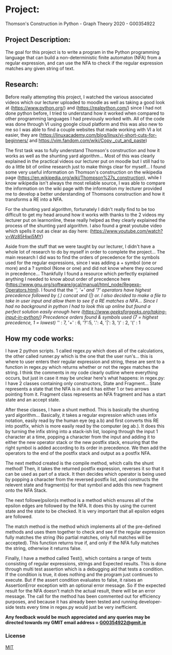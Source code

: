 # Project:
Thomson's Construction in Python - Graph Theory 2020 - G00354922

## Project Description:
The goal for this project is to write a program in the Python programming language that can
build a non-deterministic finite automaton (NFA) from a regular expression,
and can use the NFA to check if the regular expression matches any given
string of text.

## Research:
Before really attempting this project, I watched the various associated videos which our lecturer uploaded to moodle as well as taking a good look at (https://www.python.org/) and (https://realpython.com/) since I had not done python before, I tried to understand how it worked when compared to other programming languages I had previously worked with. All of the code was done through VI using google cloud platform and this was also new to me so I was able to find a couple websites that made working with VI a lot easier, they are (https://linuxacademy.com/blog/linux/vi-short-cuts-for-beginners/ and https://vim.fandom.com/wiki/Copy,_cut_and_paste)

The first task was to fully understand Thomson's construction and how it works as well as the shunting yard algorithm... Most of this was clearly explained in the practical videos our lecturer put on moodle but I still had to do a little bit of online research just to make things clear for myself... I found some very useful information on Thomson's construction on the wikipedia page (https://en.wikipedia.org/wiki/Thompson%27s_construction), while I know wikipedia isn't always the most reliable source, I was able to compare the information on the wiki page with the information my lecturer provided me to develop a better understanding of Thomsons construction and how it transforms a RE into a NFA.

For the shunting yard algorithm, fortunately I didn't really find to be too difficult to get my head around how it works with thanks to the 2 videos my lecturer put on learnonline, these really helped as they clearly explained the process of the shunting yard algorithm. I also found a great youtube video which spells it out as clear as day here: (https://www.youtube.com/watch?v=Wz85Hiwi5MY)

Aside from the stuff that we were taught by our lecturer, I didn't have a whole lot of research to do by myself in order to complete the project... The main research I did was to find the orders of precedence for the symbols used for the regular expressions, since I was adding a + symbol (one or more) and a ? symbol (None or one) and did not know where they occured in precedence... Thankfully I found a resource which perfectly explained anything I needed to know about order of precedence here (https://www.gnu.org/software/gcal/manual/html_node/Regexp-Operators.html). I found that the '*', '+' and '?' operators have highest precedence followed by (.) concat and (|) or.
I also decided to make a file to take in user input and allow them to see if a RE matches a NFA... Since I had no background in python I had to look this up online but found a perfect solution easily enough here (https://www.geeksforgeeks.org/taking-input-in-python/)
Precedence orders found & symbols used (7 = highest precedence, 1 = lowest) '*' : 7, '+' : 6, '?':5, '.': 4, '|': 3, ')' : 2, '(' : 1  

## How my code works:
I have 2 python scripts. 1 called regex.py which does all of the calculations, the other called runner.py which is the one that the user run's... this is where to user enters their regular expression and string, these are sent to a function in regex.py which returns whether or not the regex matches the string. I think the comments in my code clearly outline where everything occurs, but just in case it may be unclear here's what happens:
in regex.py: I have 2 classes containing only constructors, State and Fragment...  State represents a state that the NFA is in and it has either 1 or two arrows pointing from it. Fragment class represents an NFA fragment and has a start state and an accept state.

After these classes, I have a shunt method. This is basically the shunting yard algorithm... Basically, it takes a regular expression which uses infix notation, easily read by the human eye (eg a.b) and first converts this RE into postfix, which is more easily read by the computer (eg ab.). It does this by turning the infix string into a stack-ish list, looping through the input 1 character at a time, popping a character from the input and adding it to either the new operator stack or the new postfix stack, ensuring that the right symbol is added according to its order in precedence. We then add the operators to the end of the postfix stack and output as a postfix NFA.

The next method created is the compile method, which calls the shunt method! Then, it takes the returned postfix expression, reverses it so that it can be used as part of a stack. It then decides which operator is being used by popping a character from the reversed postfix list, and constructs the relevent state and fragment(s) for that symbol and adds this new fragment onto the NFA Stack.

The next followe(psilon)s method is a method which ensures all of the epsilon edges are followed by the NFA. It does this by using the current state and the state to be checked. It is very important that all epsilon edges are followed.

The match method is the method which implements all of the pre-defined methods and uses them together to check and see if the regular expression fully matches the string (No partial matches, only full matches will be accepted). This function returns true if, and only if the NFA fully matches the string, otherwise it returns false.

Finally, I have a method called Test(), which contains a range of tests consisting of regular expressions, strings and Expected results. This is done through multi test assertion which is a debugging aid that tests a condition. If the condition is true, it does nothing and the program just continues to execute. But if the assert condition evaluates to false, it raises an AssertionError exception with an optional error message. So if the expected result for the NFA doesn't match the actual result, there will be an error message. The call for the method has been commented out for efficiency purposes, and because it has already been tested and running developer-side tests every time in regex.py would just be very inefficient.

**Any feedback would be much appreciated and any queries may be directed towards my GMIT email address = G00354922@gmit.ie**

### License
[MIT](https://choosealicense.com/licenses/mit/)
